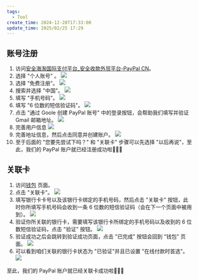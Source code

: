 ```yaml
---
tags:
  - Tool
create_time: 2024-12-28T17:33:00
update_time: 2025/02/25 17:29
---
```


## 账号注册

1. 访问[安全海淘国际支付平台_安全收款外贸平台-PayPal CN](https://www.paypal.com/c2/home)。
2. 选择 "个人账号" 。
   ![](https://img.xiaorang.fun/202502251727220.png)
3. 选择 "免费注册"。
   ![](https://img.xiaorang.fun/202502251727221.png)
4. 搜索并选择 "中国"。
   ![](https://img.xiaorang.fun/202502251727222.png)
5. 填写 "手机号码"。
   ![](https://img.xiaorang.fun/202502251727223.png)
6. 填写 "6 位数的短信验证码"。
   ![](https://img.xiaorang.fun/202502251727224.png)
7. 点击 "通过 Goole 创建 PayPal 账号" 中的登录按钮，会帮助我们填写并验证 Gmail 邮箱地址。
   ![](https://img.xiaorang.fun/202502251727225.png)
8. 完善用户信息
   ![](https://img.xiaorang.fun/202502251727226.png)
9. 完善地址信息，然后点击同意并创建账户。
   ![](https://img.xiaorang.fun/202502251727227.png)
10. 至于后面的 "您要先尝试下吗？" 和 "关联卡" 步骤可以先选择 "以后再说"，至此，我们的 PayPal 账户就已经注册成功啦🌸🌸🌸

## 关联卡

1. 访问[钱包](https://www.paypal.com/myaccount/money/) 页面。
2. 点击 "关联卡"。
   ![](https://img.xiaorang.fun/202502251727228.png)
3. 填写银行卡卡号以及该银行卡绑定的手机号码，然后点击 "关联卡" 按钮，此时你所填写手机号码会收到一条 6 位数的短信验证码（会在下一个页面中被用到）。
   ![](https://img.xiaorang.fun/202502251727229.png)
4. 验证你所关联的银行卡，需要填写该银行卡所绑定的手机号码以及收到的 6 位数短信验证码，点击 "验证" 按钮。
   ![](https://img.xiaorang.fun/202502251727230.png)
5. 验证成功之后会跳转到验证成功页面，点击 "已完成" 按钮会回到 "钱包" 页面。
   ![](https://img.xiaorang.fun/202502251727231.png)
6. 可以看到咱们关联的银行卡状态为 "已验证"并且已设置 "在线付款时首选"。
   ![](https://img.xiaorang.fun/202502251727232.png)

至此，我们的 PayPal 账户就已经关联卡成功啦🌸🌸🌸
